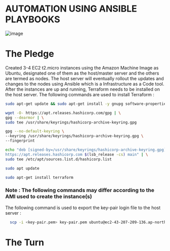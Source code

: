 # AUTOMATION USING ANSIBLE PLAYBOOKS

![image](https://user-images.githubusercontent.com/113296626/228025105-8b03c9f0-3549-47af-9a30-1d381aae6300.png)

# The Pledge
Created 3-4 EC2 t2.micro instances using the Amazon Machine Image as Ubuntu, designated one of them as the host/master server and the others are termed as nodes. The host server will eventually rollout the updates and changes to the nodes using Ansible which is a Infrastructure as a Code tool. After the instances are up and running, Terraform needs to be installed on the host server. The following commands are used to install Terraform :

```sh
sudo apt-get update && sudo apt-get install -y gnupg software-properties-common
```
```sh
wget -O- https://apt.releases.hashicorp.com/gpg | \
gpg --dearmor | \
sudo tee /usr/share/keyrings/hashicorp-archive-keyring.gpg

```
```sh
gpg --no-default-keyring \
--keyring /usr/share/keyrings/hashicorp-archive-keyring.gpg \
--fingerprint

```

```sh
echo "deb [signed-by=/usr/share/keyrings/hashicorp-archive-keyring.gpg] \
https://apt.releases.hashicorp.com $(lsb_release -cs) main" | \
sudo tee /etc/apt/sources.list.d/hashicorp.list

```
```sh
sudo apt update
```
```sh
sudo apt-get install terraform
```

<h3>Note : The following commands may differ according to the AMI used to create the instance(s)</h3>


The following command is used to export the key-pair login file to the host server :
```sh
  scp -i <key-pair.pem> key-pair.pem ubuntu@ec2-43-207-209-136.ap-northeast-1.compute.amazonaws.com:/home/ubuntu/.ssh
 ```


# The Turn 
